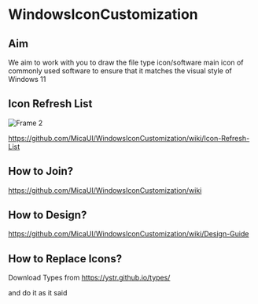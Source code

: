 # WindowsIconCustomization

## Aim

We aim to work with you to draw the file type icon/software main icon of commonly used software to ensure that it matches the visual style of Windows 11

## Icon Refresh List

![Frame 2](https://github.com/MicaUI/WindowsIconCustomization/assets/6630660/d1918e01-0638-4fb2-9a13-b596070a6b6a)

https://github.com/MicaUI/WindowsIconCustomization/wiki/Icon-Refresh-List

## How to Join?

https://github.com/MicaUI/WindowsIconCustomization/wiki

## How to Design?

https://github.com/MicaUI/WindowsIconCustomization/wiki/Design-Guide

## How to Replace Icons?

Download Types from
https://ystr.github.io/types/

and do it as it said

